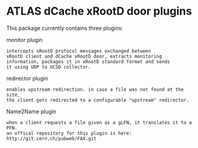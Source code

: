 ATLAS dCache xRootD door plugins
==============================================

This package currently contains three plugins:

monitor plugin

	intercepts xRootD protocol messages exchanged between
	xRootD client and dCache xRootD door, extracts monitoring
	information, packages it in xRootD standard format and sends
	it using UDP to UCSD collector.
    
redirector plugin

    enables upstream redirection. in case a file was not found at the site,
    the client gets redirected to a configurable "upstream" redirector. 
    
Name2Name plugin
    
    when a client requests a file given as a gLFN, it translates it to a PFN.
    an offical repository for this plugin is here: 
    http://git.cern.ch/pubweb/FAX.git
    